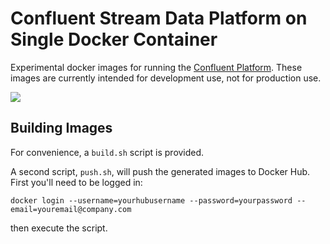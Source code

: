 Confluent Stream Data Platform on Single Docker Container
=========================================================

Experimental docker images for running the
[Confluent Platform](http://confluent.io/docs/current/index.html).
These images are currently intended for development use, not for production use.

[![](https://badge.imagelayers.io/socialorra/confluent-platform:latest.svg)](https://imagelayers.io/?images=socialorra/confluent-platform:latest 'Get your own badge on imagelayers.io')

Building Images
---------------

For convenience, a `build.sh` script is provided.

A second script, `push.sh`, will push the generated images to Docker
Hub. First you'll need to be logged in:

    docker login --username=yourhubusername --password=yourpassword --email=youremail@company.com

then execute the script.
